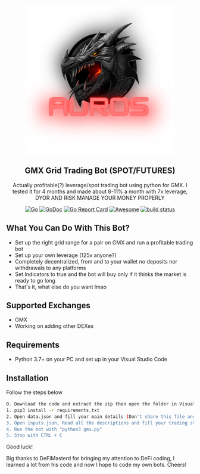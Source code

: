 <div align="center">
  <img src="auros.png" width="400"/>
  <h2>GMX Grid Trading Bot (SPOT/FUTURES)</h2>
  <p>Actually profitable(?) leverage/spot trading bot using python for GMX. I tested it for 4 months and made about 8-11% a month with 7x leverage, DYOR AND RISK MANAGE YOUR MONEY PROPERLY</p>
  
[![Go](https://github.com/c9s/bbgo/actions/workflows/go.yml/badge.svg?branch=main)](https://github.com/c9s/bbgo/actions/workflows/go.yml)
[![GoDoc](https://godoc.org/github.com/c9s/bbgo?status.svg)](https://pkg.go.dev/github.com/c9s/bbgo)
[![Go Report Card](https://goreportcard.com/badge/github.com/c9s/bbgo)](https://goreportcard.com/report/github.com/c9s/bbgo)
[![Awesome](https://awesome.re/badge.svg)](https://awesome.re)
 <a href="https://circleci.com/gh/badges/shields/tree/master">
        <img src="https://img.shields.io/circleci/project/github/badges/shields/master" alt="build status"></a>
  
</div>

## What You Can Do With This Bot?

- Set up the right grid range for a pair on GMX and run a profitable trading bot
- Set up your own leverage (125x anyone?)
- Completely decentralized, from and to your wallet no deposits nor withdrawals to any platforms
- Set Indicators to true and the bot will buy only if it thinks the market is ready to go long
- That's it, what else do you want lmao

## Supported Exchanges

- GMX
- Working on adding other DEXes

## Requirements

- Python 3.7+ on your PC and set up in your Visual Studio Code


## Installation

Follow the steps below

```sh
0. Download the code and extract the zip then open the folder in Visual Studio Code and open terminal
1. pip3 install -r requirements.txt 
2. Open data.json and fill your main details (Don't share this file anywhere)
3. Open inputs.json, Read all the descriptions and fill your trading strategy (Once you run the bot for the first time all the descriptions will disappear)
4. Run the bot with "python3 gmx.py"
5. Stop with CTRL + C
```
Good luck!


Big thanks to DeFiMasterd for bringing my attention to DeFi coding, I learned a lot from his code and now I hope to code my own bots. Cheers!
